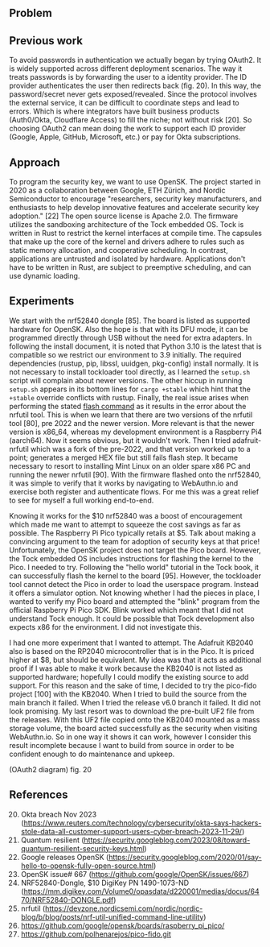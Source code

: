 ##  Problem


##  Previous work
To avoid passwords in authentication we actually began by trying OAuth2. It is widely supported across different deployment scenarios. The way it treats passwords is by forwarding the user to a identity provider. The ID provider authenticates the user then redirects back (fig. 20). In this way, the password/secret never gets exposed/revealed. Since the protocol involves the external service, it can be difficult to coordinate steps and lead to errors. Which is where integrators have built business products (Auth0/Okta, Cloudflare Access) to fill the niche; not without risk [20]. So choosing OAuth2 can mean doing the work to support each ID provider (Google, Apple, GitHub, Microsoft, etc.) or pay for Okta subscriptions. 

##  Approach
To program the security key, we want to use OpenSK. The project started in 2020 as a collaboration between Google, ETH Zürich, and Nordic Semiconductor to encourage "researchers, security key manufacturers, and enthusiasts to help develop innovative features and accelerate security key adoption." [22] The open source license is Apache 2.0. The firmware utilizes the sandboxing architecture of the Tock embedded OS. Tock is written in Rust to restrict the kernel interfaces at compile time. The capsules that make up the core of the kernel and drivers adhere to rules such as static memory allocation, and cooperative scheduling. In contrast, applications are untrusted and isolated by hardware. Applications don't have to be written in Rust, are subject to preemptive scheduling, and can use dynamic loading.

##   Experiments
We start with the nrf52840 dongle [85]. The board is listed as supported hardware for OpenSK. Also the hope is that with its DFU mode, it can be programmed directly through USB without the need for extra adapters. In following the install document, it is noted that Python 3.10 is the latest that is compatible so we restrict our environment to 3.9 initially. The required dependencies (rustup, pip, libssl, uuidgen, pkg-config) install normally. It is not necessary to install tockloader tool directly, as I learned the `setup.sh` script will complain about newer versions. The other hiccup in running `setup.sh` appears in its bottom lines for `cargo +stable` which hint that the `+stable` override conflicts with rustup. Finally, the real issue arises when performing the stated [flash command](https://github.com/google/OpenSK/blob/2.1/docs/boards/nrf52840_dongle.md#flashing-using-dfu-preferred-method) as it results in the error about the nrfutil tool. This is when we learn that there are two versions of the nrfutil tool [80], pre 2022 and the newer version. More relevant is that the newer version is x86_64, whereas my development environment is a Raspberry Pi4 (aarch64). Now it seems obvious, but it wouldn't work. Then I tried adafruit-nrfutil which was a fork of the pre-2022, and that version worked up to a point; generates a merged HEX file but still fails flash step. It became necessary to resort to installing Mint Linux on an older spare x86 PC and running the newer nrfutil [90]. With the firmware flashed onto the nrf52840, it was simple to verify that it works by navigating to WebAuthn.io and exercise both register and authenticate flows. For me this was a great relief to see for myself a full working end-to-end.

Knowing it works for the $10 nrf52840 was a boost of encouragement which made me want to attempt to squeeze the cost savings as far as possible. The Raspberry Pi Pico typically retails at $5. Talk about making a convincing argument to the team for adoption of security keys at that price! Unfortunately, the OpenSK project does not target the Pico board. However, the Tock embedded OS includes instructions for flashing the kernel to the Pico. I needed to try. Following the "hello world" tutorial in the Tock book, it can successfully flash the kernel to the board [95]. However, the tockloader tool cannot detect the Pico in order to load the userspace program. Instead it offers a simulator option. Not knowing whether I had the pieces in place, I wanted to verify my Pico board and attempted the "blink" program from the official Raspberry Pi Pico SDK. Blink worked which meant that I did not understand Tock enough. It could be possible that Tock development also expects x86 for the environment. I did not investigate this.

I had one more experiment that I wanted to attempt. The Adafruit KB2040 also is based on the RP2040 microcontroller that is in the Pico. It is priced higher at $8, but should be equivalent. My idea was that it acts as additional proof if I was able to make it work because the KB2040 is not listed as supported hardware; hopefully I could modify the existing source to add support. For this reason and the sake of time, I decided to try the pico-fido project [100] with the KB2040. When I tried to build the source from the main branch it failed. When I tried the release v6.0 branch it failed. It did not look promising. My last resort was to download the pre-built UF2 file from the releases. With this UF2 file copied onto the KB2040 mounted as a mass storage volume, the board acted successfully as the security when visiting WebAuthn.io. So in one way it shows it can work, however I consider this result incomplete because I want to build from source in order to be confident enough to do maintenance and upkeep.


(OAuth2 diagram)
fig. 20

##  References 

 20. Okta breach Nov 2023 (https://www.reuters.com/technology/cybersecurity/okta-says-hackers-stole-data-all-customer-support-users-cyber-breach-2023-11-29/)
 21. Quantum resilient (https://security.googleblog.com/2023/08/toward-quantum-resilient-security-keys.html)
 22. Google releases OpenSK (https://security.googleblog.com/2020/01/say-hello-to-opensk-fully-open-source.html)
 80. OpenSK issue# 667 (https://github.com/google/OpenSK/issues/667)
 85. NRF52840-Dongle, $10 DigiKey PN 1490-1073-ND (https://mm.digikey.com/Volume0/opasdata/d220001/medias/docus/6470/NRF52840-DONGLE.pdf)
 90. nrfutil (https://devzone.nordicsemi.com/nordic/nordic-blog/b/blog/posts/nrf-util-unified-command-line-utility)
 95. https://github.com/google/opensk/boards/raspberry_pi_pico/
100. https://github.com/polhenarejos/pico-fido.git


